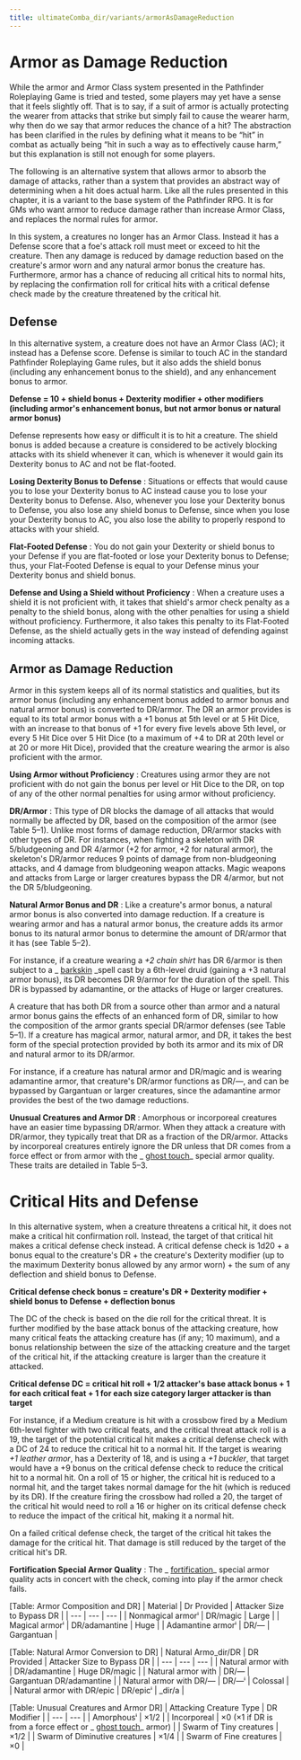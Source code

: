 ```yaml
---
title: ultimateComba_dir/variants/armorAsDamageReduction
---
```

# Armor as Damage Reduction

While the armor and Armor Class system presented in the Pathfinder Roleplaying Game is tried and tested, some players may yet have a sense that it feels slightly off. That is to say, if a suit of armor is actually protecting the wearer from attacks that strike but simply fail to cause the wearer harm, why then do we say that armor reduces the chance of a hit? The abstraction has been clarified in the rules by defining what it means to be “hit” in combat as actually being “hit in such a way as to effectively cause harm,” but this explanation is still not enough for some players.

The following is an alternative system that allows armor to absorb the damage of attacks, rather than a system that provides an abstract way of determining when a hit does actual harm. Like all the rules presented in this chapter, it is a variant to the base system of the Pathfinder RPG. It is for GMs who want armor to reduce damage rather than increase Armor Class, and replaces the normal rules for armor.

In this system, a creatures no longer has an Armor Class. Instead it has a Defense score that a foe's attack roll must meet or exceed to hit the creature. Then any damage is reduced by damage reduction based on the creature's armor worn and any natural armor bonus the creature has. Furthermore, armor has a chance of reducing all critical hits to normal hits, by replacing the confirmation roll for critical hits with a critical defense check made by the creature threatened by the critical hit.

## Defense

In this alternative system, a creature does not have an Armor Class (AC); it instead has a Defense score. Defense is similar to touch AC in the standard Pathfinder Roleplaying Game rules, but it also adds the shield bonus (including any enhancement bonus to the shield), and any enhancement bonus to armor.

**Defense = 10 + shield bonus + Dexterity modifier + other modifiers (including armor's enhancement bonus, but not armor bonus or natural armor bonus)**

Defense represents how easy or difficult it is to hit a creature. The shield bonus is added because a creature is considered to be actively blocking attacks with its shield whenever it can, which is whenever it would gain its Dexterity bonus to AC and not be flat-footed.

**Losing Dexterity Bonus to Defense** : Situations or effects that would cause you to lose your Dexterity bonus to AC instead cause you to lose your Dexterity bonus to Defense. Also, whenever you lose your Dexterity bonus to Defense, you also lose any shield bonus to Defense, since when you lose your Dexterity bonus to AC, you also lose the ability to properly respond to attacks with your shield.

**Flat-Footed Defense** : You do not gain your Dexterity or shield bonus to your Defense if you are flat-footed or lose your Dexterity bonus to Defense; thus, your Flat-Footed Defense is equal to your Defense minus your Dexterity bonus and shield bonus.

**Defense and Using a Shield without Proficiency** : When a creature uses a shield it is not proficient with, it takes that shield's armor check penalty as a penalty to the shield bonus, along with the other penalties for using a shield without proficiency. Furthermore, it also takes this penalty to its Flat-Footed Defense, as the shield actually gets in the way instead of defending against incoming attacks.

## Armor as Damage Reduction

Armor in this system keeps all of its normal statistics and qualities, but its armor bonus (including any enhancement bonus added to armor bonus and natural armor bonus) is converted to DR/armor. The DR an armor provides is equal to its total armor bonus with a +1 bonus at 5th level or at 5 Hit Dice, with an increase to that bonus of +1 for every five levels above 5th level, or every 5 Hit Dice over 5 Hit Dice (to a maximum of +4 to DR at 20th level or at 20 or more Hit Dice), provided that the creature wearing the armor is also proficient with the armor.

**Using Armor without Proficiency** : Creatures using armor they are not proficient with do not gain the bonus per level or Hit Dice to the DR, on top of any of the other normal penalties for using armor without proficiency.

**DR/Armor** : This type of DR blocks the damage of all attacks that would normally be affected by DR, based on the composition of the armor (see Table 5–1). Unlike most forms of damage reduction, DR/armor stacks with other types of DR. For instances, when fighting a skeleton with DR 5/bludgeoning and DR 4/armor (+2 for armor, +2 for natural armor), the skeleton's DR/armor reduces 9 points of damage from non-bludgeoning attacks, and 4 damage from bludgeoning weapon attacks. Magic weapons and attacks from Large or larger creatures bypass the DR 4/armor, but not the DR 5/bludgeoning.

**Natural Armor Bonus and DR** : Like a creature's armor bonus, a natural armor bonus is also converted into damage reduction. If a creature is wearing armor and has a natural armor bonus, the creature adds its armor bonus to its natural armor bonus to determine the amount of DR/armor that it has (see Table 5–2).

For instance, if a creature wearing a _+2 chain shirt_ has DR 6/armor is then subject to a _ [barkskin](spell_dir/barkskin#_barkskin) _spell cast by a 6th-level druid (gaining a +3 natural armor bonus), its DR becomes DR 9/armor for the duration of the spell. This DR is bypassed by adamantine, or the attacks of Huge or larger creatures.

A creature that has both DR from a source other than armor and a natural armor bonus gains the effects of an enhanced form of DR, similar to how the composition of the armor grants special DR/armor defenses (see Table 5–1). If a creature has magical armor, natural armor, and DR, it takes the best form of the special protection provided by both its armor and its mix of DR and natural armor to its DR/armor.

For instance, if a creature has natural armor and DR/magic and is wearing adamantine armor, that creature's DR/armor functions as DR/—, and can be bypassed by Gargantuan or larger creatures, since the adamantine armor provides the best of the two damage reductions.

**Unusual Creatures and Armor DR** : Amorphous or incorporeal creatures have an easier time bypassing DR/armor. When they attack a creature with DR/armor, they typically treat that DR as a fraction of the DR/armor. Attacks by incorporeal creatures entirely ignore the DR unless that DR comes from a force effect or from armor with the _ [ghost touch](magicItem_dir/weapons#_weapons-ghost-touch)_ special armor quality. These traits are detailed in Table 5–3.

# Critical Hits and Defense

In this alternative system, when a creature threatens a critical hit, it does not make a critical hit confirmation roll. Instead, the target of that critical hit makes a critical defense check instead. A critical defense check is 1d20 + a bonus equal to the creature's DR + the creature's Dexterity modifier (up to the maximum Dexterity bonus allowed by any armor worn) + the sum of any deflection and shield bonus to Defense.

**Critical defense check bonus = creature's DR + Dexterity modifier + shield bonus to Defense + deflection bonus**

The DC of the check is based on the die roll for the critical threat. It is further modified by the base attack bonus of the attacking creature, how many critical feats the attacking creature has (if any; 10 maximum), and a bonus relationship between the size of the attacking creature and the target of the critical hit, if the attacking creature is larger than the creature it attacked.

**Critical defense DC = critical hit roll + 1/2 attacker's base attack bonus + 1 for each critical feat + 1 for each size category larger attacker is than target**

For instance, if a Medium creature is hit with a crossbow fired by a Medium 6th-level fighter with two critical feats, and the critical threat attack roll is a 19, the target of the potential critical hit makes a critical defense check with a DC of 24 to reduce the critical hit to a normal hit. If the target is wearing _+1 leather armor_, has a Dexterity of 18, and is using a _+1 buckler_, that target would have a +9 bonus on the critical defense check to reduce the critical hit to a normal hit. On a roll of 15 or higher, the critical hit is reduced to a normal hit, and the target takes normal damage for the hit (which is reduced by its DR). If the creature firing the crossbow had rolled a 20, the target of the critical hit would need to roll a 16 or higher on its critical defense check to reduce the impact of the critical hit, making it a normal hit.

On a failed critical defense check, the target of the critical hit takes the damage for the critical hit. That damage is still reduced by the target of the critical hit's DR.

**Fortification Special Armor Quality** : The _ [fortification](magicItem_dir/armor#_armor-fortification)_ special armor quality acts in concert with the check, coming into play if the armor check fails.

[Table: Armor Composition and DR]
| Material | Dr Provided | Attacker Size to Bypass DR |
| --- | --- | --- |
| Nonmagical armorⁱ | DR/magic | Large |
| Magical armorⁱ | DR/adamantine | Huge |
| Adamantine armorⁱ | DR/— | Gargantuan |

  
  

[Table: Natural Armor Conversion to DR]
| Natural Armo_dir/DR | DR Provided | Attacker Size to Bypass DR |
| --- | --- | --- |
| Natural armor with | DR/adamantine | Huge DR/magic |
| Natural armor with | DR/— | Gargantuan DR/adamantine |
| Natural armor with DR/— | DR/—ⁱ | Colossal |
| Natural armor with DR/epic | DR/epicⁱ | _dir/a |

  
  

[Table: Unusual Creatures and Armor DR]
| Attacking Creature Type | DR Modifier |
| --- | --- |
| Amorphousⁱ | ×1/2 |
| Incorporeal | ×0 (×1 if DR is from a force effect or _ [ghost touch](magicItem_dir/weapons#_weapons-ghost-touch)_ armor) |
| Swarm of Tiny creatures | ×1/2 |
| Swarm of Diminutive creatures | ×1/4 |
| Swarm of Fine creatures | ×0 |

